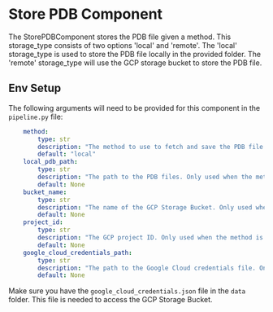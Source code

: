 # Store PDB Component

The StorePDBComponent stores the PDB file given a method. This storage_type consists of two options 'local' and 'remote'. The 'local' storage_type is used to store the PDB file locally in the provided folder. The 'remote' storage_type will use the GCP storage bucket to store the PDB file.

## Env Setup

The following arguments will need to be provided for this component in the `pipeline.py` file:

```yaml
    method:
        type: str
        description: "The method to use to fetch and save the PDB file. Can be 'local' or 'remote'."
        default: "local"
    local_pdb_path:
        type: str
        description: "The path to the PDB files. Only used when the method is 'local'."
        default: None
    bucket_name:
        type: str
        description: "The name of the GCP Storage Bucket. Only used when the method is 'remote'."
        default: None
    project_id:
        type: str
        description: "The GCP project ID. Only used when the method is 'remote'."
        default: None
    google_cloud_credentials_path:
        type: str
        description: "The path to the Google Cloud credentials file. Only used when the method is 'remote'."
        default: None
```

Make sure you have the `google_cloud_credentials.json` file in the `data` folder. This file is needed to access the GCP Storage Bucket.
